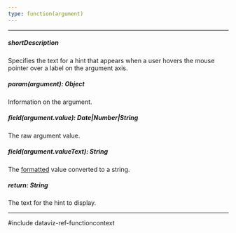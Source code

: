 ```yaml
---
type: function(argument)
---
```

---
##### shortDescription
Specifies the text for a hint that appears when a user hovers the mouse pointer over a label on the argument axis.

##### param(argument): Object
Information on the argument.

##### field(argument.value): Date|Number|String
The raw argument value.

##### field(argument.valueText): String
The [formatted](/api-reference/20%20Data%20Visualization%20Widgets/dxPolarChart/1%20Configuration/argumentAxis/label/format.md '/Documentation/ApiReference/Data_Visualization_Widgets/dxPolarChart/Configuration/argumentAxis/label/#format') value converted to a string.

##### return: String
The text for the hint to display.

---
#include dataviz-ref-functioncontext